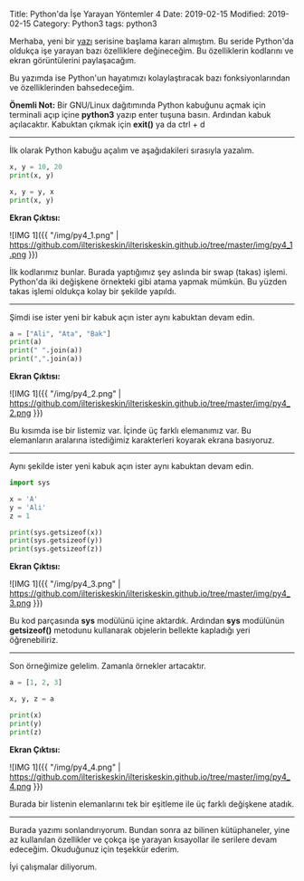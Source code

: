 Title: Python'da İşe Yarayan Yöntemler 4
Date: 2019-02-15
Modified: 2019-02-15
Category: Python3
tags: python3

Merhaba, yeni bir [yazı](2018-10-28-pythonserisi1.md) serisine başlama kararı almıştım. Bu seride Python'da oldukça işe yarayan bazı özelliklere değineceğim. Bu özelliklerin kodlarını ve ekran görüntülerini paylaşacağım.

Bu yazımda ise Python'un hayatımızı kolaylaştıracak bazı fonksiyonlarından ve özelliklerinden bahsedeceğim.

**Önemli Not:** Bir GNU/Linux dağıtımında Python kabuğunu açmak için terminali açıp içine **python3** yazıp enter tuşuna basın. Ardından kabuk açılacaktır. Kabuktan
çıkmak için **exit()** ya da ctrl + d

---------------------------------------

İlk olarak Python kabuğu açalım ve aşağıdakileri sırasıyla yazalım.

```Python
x, y = 10, 20
print(x, y) 

x, y = y, x 
print(x, y) 

```

**Ekran Çıktısı:**

![IMG 1]({{ "/img/py4_1.png" | https://github.com/ilteriskeskin/ilteriskeskin.github.io/tree/master/img/py4_1.png }})

İlk kodlarımız bunlar. Burada yaptığımız şey aslında bir swap (takas) işlemi. Python'da iki değişkene örnekteki gibi atama yapmak mümkün. Bu yüzden
takas işlemi oldukça kolay bir şekilde yapıldı.  

--------------------------------------

Şimdi ise ister yeni bir kabuk açın ister aynı kabuktan devam edin.

```Python
a = ["Ali", "Ata", "Bak"]
print(a)
print(" ".join(a))
print(",".join(a))

```

**Ekran Çıktısı:**

![IMG 1]({{ "/img/py4_2.png" | https://github.com/ilteriskeskin/ilteriskeskin.github.io/tree/master/img/py4_2.png }})

Bu kısımda ise bir listemiz var. İçinde üç farklı elemanımız var. Bu elemanların aralarına istediğimiz karakterleri koyarak ekrana basıyoruz.

--------------------------------------

Aynı şekilde ister yeni kabuk açın ister aynı kabuktan devam edin.

```Python
import sys

x = 'A'
y = 'Ali'
z = 1

print(sys.getsizeof(x))
print(sys.getsizeof(y))
print(sys.getsizeof(z))

```

**Ekran Çıktısı:**

![IMG 1]({{ "/img/py4_3.png" | https://github.com/ilteriskeskin/ilteriskeskin.github.io/tree/master/img/py4_3.png }})

Bu kod parçasında **sys** modülünü içine aktardık. Ardından **sys** modülünün **getsizeof()** metodunu kullanarak objelerin bellekte kapladığı yeri
öğrenebiliriz.

--------------------------------------

Son örneğimize gelelim. Zamanla örnekler artacaktır.

```Python
a = [1, 2, 3]

x, y, z = a

print(x)
print(y)
print(z)

```

**Ekran Çıktısı:**

![IMG 1]({{ "/img/py4_4.png" | https://github.com/ilteriskeskin/ilteriskeskin.github.io/tree/master/img/py4_4.png }})

Burada bir listenin elemanlarını tek bir eşitleme ile üç farklı değişkene atadık.

--------------------------------------

Burada yazımı sonlandırıyorum. Bundan sonra az bilinen kütüphaneler, yine az kullanılan özellikler ve çokça
işe yarayan kısayollar ile serilere devam edeceğim. Okuduğunuz için teşekkür ederim.

İyi çalışmalar diliyorum.
